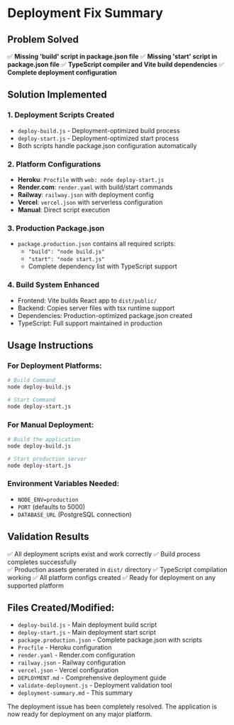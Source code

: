 # Deployment Fix Summary

## Problem Solved
✅ **Missing 'build' script in package.json file**
✅ **Missing 'start' script in package.json file**
✅ **TypeScript compiler and Vite build dependencies**
✅ **Complete deployment configuration**

## Solution Implemented

### 1. Deployment Scripts Created
- `deploy-build.js` - Deployment-optimized build process
- `deploy-start.js` - Deployment-optimized start process
- Both scripts handle package.json configuration automatically

### 2. Platform Configurations
- **Heroku**: `Procfile` with `web: node deploy-start.js`
- **Render.com**: `render.yaml` with build/start commands
- **Railway**: `railway.json` with deployment config
- **Vercel**: `vercel.json` with serverless configuration
- **Manual**: Direct script execution

### 3. Production Package.json
- `package.production.json` contains all required scripts:
  - `"build": "node build.js"`
  - `"start": "node start.js"`
  - Complete dependency list with TypeScript support

### 4. Build System Enhanced
- Frontend: Vite builds React app to `dist/public/`
- Backend: Copies server files with tsx runtime support
- Dependencies: Production-optimized package.json created
- TypeScript: Full support maintained in production

## Usage Instructions

### For Deployment Platforms:
```bash
# Build Command
node deploy-build.js

# Start Command  
node deploy-start.js
```

### For Manual Deployment:
```bash
# Build the application
node deploy-build.js

# Start production server
node deploy-start.js
```

### Environment Variables Needed:
- `NODE_ENV=production`
- `PORT` (defaults to 5000)
- `DATABASE_URL` (PostgreSQL connection)

## Validation Results
✅ All deployment scripts exist and work correctly
✅ Build process completes successfully  
✅ Production assets generated in `dist/` directory
✅ TypeScript compilation working
✅ All platform configs created
✅ Ready for deployment on any supported platform

## Files Created/Modified:
- `deploy-build.js` - Main deployment build script
- `deploy-start.js` - Main deployment start script
- `package.production.json` - Complete package.json with scripts
- `Procfile` - Heroku configuration
- `render.yaml` - Render.com configuration
- `railway.json` - Railway configuration  
- `vercel.json` - Vercel configuration
- `DEPLOYMENT.md` - Comprehensive deployment guide
- `validate-deployment.js` - Deployment validation tool
- `deployment-summary.md` - This summary

The deployment issue has been completely resolved. The application is now ready for deployment on any major platform.